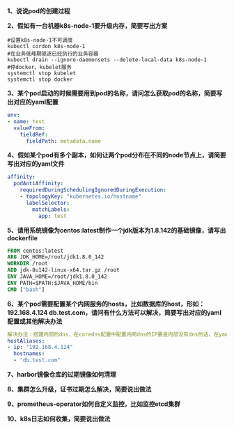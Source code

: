 **1、说说pod的创建过程**



**2、假如有一台机器k8s-node-1要升级内存，简要写出方案**

```shell
#设置k8s-node-1不可调度
kubectl cordon k8s-node-1
#在业务低峰期驱逐已经执行的业务容器
kubectl drain --ignore-daemonsets --delete-local-data k8s-node-1
#停docker、kubelet服务
systemctl stop kubelet
systemctl stop docker
```

**3、某个pod启动的时候需要用到pod的名称，请问怎么获取pod的名称，简要写出对应的yaml配置**

```yaml
env:
- name: test  
  valueFrom:    
    fieldRef:      
      fieldPath: metadata.name
```

**4、假如某个pod有多个副本，如何让两个pod分布在不同的node节点上，请简要写出对应的yaml文件**

```yaml
affinity:  
  podAntiAffinity:    
    requiredDuringSchedulingIgnoredDuringExecution:    
    - topologyKey: "kubernetes.io/hostname"      
      labelSelector:        
        matchLabels:          
          app: test
```

**5、请用系统镜像为centos:latest制作一个jdk版本为1.8.142的基础镜像，请写出dockerfile**

```dockerfile
FROM centos:latest
ARG JDK_HOME=/root/jdk1.8.0_142
WORKDIR /root
ADD jdk-8u142-linux-x64.tar.gz /root
ENV JAVA_HOME=/root/jdk1.8.0_142
ENV PATH=$PATH:$JAVA_HOME/bin
CMD ["bash"]
```

**6、某个pod需要配置某个内网服务的hosts，比如数据库的host，形如：192.168.4.124 db.test.com，请问有什么方法可以解决，简要写出对应的yaml配置或其他解决办法**

```yaml
解决办法：搭建内部的dns，在coredns配置中配置内网dns的IP要是内部没有dns的话，在yaml文件中配置hostAliases，形如：
hostAliases:
- ip: "192.168.4.124"  
  hostnames:  
  - "db.test.com"
```

**7、harbor镜像仓库的过期镜像如何清理**

**8、集群怎么升级，证书过期怎么解决，简要说出做法**

**9、prometheus-operator如何自定义监控，比如监控etcd集群**

**10、k8s日志如何收集，简要说出做法**

